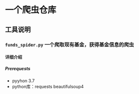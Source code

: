 # 一个爬虫仓库
## 工具说明
### `funds_spider.py` 一个爬取现有基金，获得基金信息的爬虫
#### 详细介绍
##### Prerequests
- pyyhon 3.7
- python库：requests beautifulsoup4